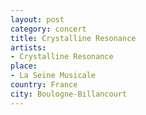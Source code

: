 ```yaml
---
layout: post
category: concert
title: Crystalline Resonance
artists: 
- Crystalline Resonance
place: 
- La Seine Musicale
country: France
city: Boulogne-Billancourt
---
```


